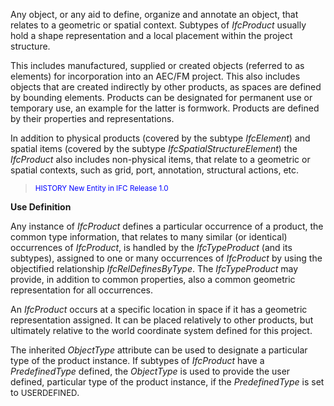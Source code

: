 Any object, or any aid to define, organize and annotate an object, that relates to a geometric or spatial context. Subtypes of _IfcProduct_ usually hold a shape representation and a local placement within the project structure.

This includes manufactured, supplied or created objects (referred to as elements) for incorporation into an AEC/FM project. This also includes objects that are created indirectly by other products, as spaces are defined by bounding elements. Products can be designated for permanent use or temporary use, an example for the latter is formwork. Products are defined by their properties and representations.

In addition to physical products (covered by the subtype _IfcElement_) and spatial items (covered by the subtype _IfcSpatialStructureElement_) the _IfcProduct_ also includes non-physical items, that relate to a geometric or spatial contexts, such as grid, port, annotation, structural actions, etc.

> <small><font color="#0000ff">HISTORY
New Entity in IFC Release 1.0</font></small>

**Use Definition**

Any instance of _IfcProduct_ defines a particular occurrence of a product, the common type information, that relates to many similar (or identical) occurrences of _IfcProduct_, is handled by the _IfcTypeProduct_ (and its subtypes), assigned to one or many occurrences of _IfcProduct_ by using the objectified relationship _IfcRelDefinesByType_. The _IfcTypeProduct_ may provide, in addition to common properties, also a common geometric representation for all occurrences.

An _IfcProduct_ occurs at a specific location in space if it has a geometric representation assigned. It can be placed relatively to other products, but ultimately relative to the world coordinate system defined for this project.

The inherited _ObjectType_ attribute can be used to designate a particular type of the product instance. If subtypes of _IfcProduct_ have a _PredefinedType_ defined, the _ObjectType_ is used to provide the user defined, particular type of the product instance, if the _PredefinedType_ is set to <font size="-1">USERDEFINED</font>.